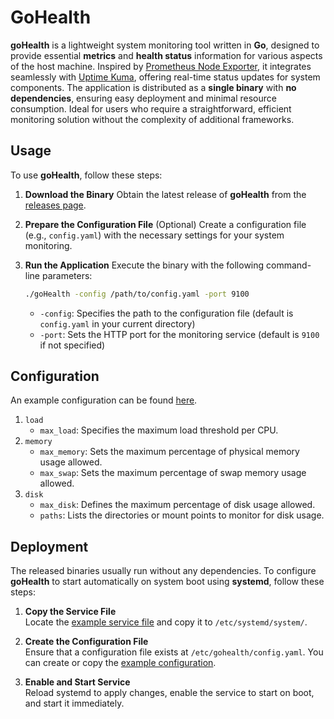 # GoHealth

**goHealth** is a lightweight system monitoring tool written in **Go**, designed to provide essential **metrics** and **health status** information for various aspects of the host machine.
Inspired by [Prometheus Node Exporter](https://github.com/prometheus/node_exporter), it integrates seamlessly with [Uptime Kuma](https://github.com/louislam/uptime-kuma), offering real-time status updates for system components.
The application is distributed as a **single binary** with **no dependencies**, ensuring easy deployment and minimal resource consumption.
Ideal for users who require a straightforward, efficient monitoring solution without the complexity of additional frameworks.

## Usage

To use **goHealth**, follow these steps:

1. **Download the Binary**
   Obtain the latest release of **goHealth** from the [releases page](https://github.com/Santobert/goHealth/releases).

2. **Prepare the Configuration File** (Optional)
   Create a configuration file (e.g., `config.yaml`) with the necessary settings for your system monitoring.

3. **Run the Application**
   Execute the binary with the following command-line parameters:

   ```bash
   ./goHealth -config /path/to/config.yaml -port 9100
   ```

   - `-config`: Specifies the path to the configuration file (default is `config.yaml` in your current directory)
   - `-port`: Sets the HTTP port for the monitoring service (default is `9100` if not specified)

## Configuration

An example configuration can be found [here](examples/config.yaml).

1. `load`
   - `max_load`: Specifies the maximum load threshold per CPU.
2. `memory`
   - `max_memory`: Sets the maximum percentage of physical memory usage allowed.
   - `max_swap`: Sets the maximum percentage of swap memory usage allowed.
3. `disk`
   - `max_disk`: Defines the maximum percentage of disk usage allowed.
   - `paths`: Lists the directories or mount points to monitor for disk usage.

## Deployment

The released binaries usually run without any dependencies.
To configure **goHealth** to start automatically on system boot using **systemd**, follow these steps:

1. **Copy the Service File**  
   Locate the [example service file](examples/gohealth.service) and copy it to `/etc/systemd/system/`.

2. **Create the Configuration File**  
   Ensure that a configuration file exists at `/etc/gohealth/config.yaml`. You can create or copy the [example configuration](examples/config.yaml).

3. **Enable and Start Service**  
   Reload systemd to apply changes, enable the service to start on boot, and start it immediately.
